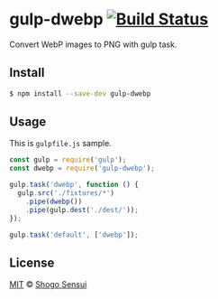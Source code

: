 # gulp-dwebp [![Build Status](https://travis-ci.org/1000ch/gulp-dwebp.svg?branch=master)](https://travis-ci.org/1000ch/gulp-dwebp)

Convert WebP images to PNG with gulp task.

## Install

```sh
$ npm install --save-dev gulp-dwebp
```

## Usage

This is `gulpfile.js` sample.

```js
const gulp = require('gulp');
const dwebp = require('gulp-dwebp');

gulp.task('dwebp', function () {
  gulp.src('./fixtures/*')
    .pipe(dwebp())
    .pipe(gulp.dest('./dest/'));
});

gulp.task('default', ['dwebp']);
```

## License

[MIT](https://1000ch.mit-license.org) © [Shogo Sensui](https://github.com/1000ch)
